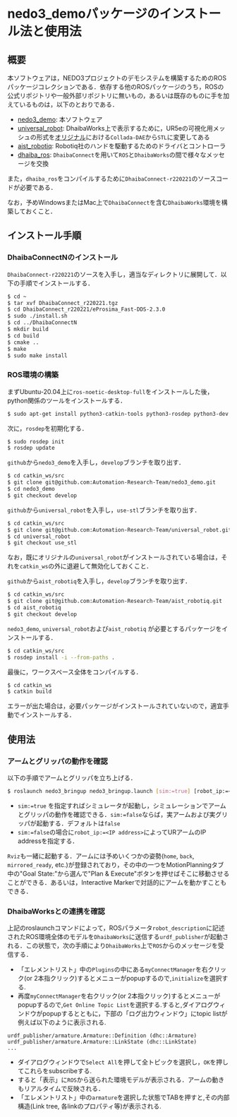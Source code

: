 nedo3_demoパッケージのインストール法と使用法
==================================================

## 概要
本ソフトウェアは，NEDO3プロジェクトのデモシステムを構築するためのROSパッケージコレクションである．依存する他のROSパッケージのうち，ROSの公式リポジトリや一般外部リポジトリに無いもの，あるいは既存のものに手を加えているものは，以下のとおりである．

- [nedo3_demo](https://github.com/Automation-Research-Team/nedo3_demo): 本ソフトウェア
- [universal_robot](https://github.com/Automation-Research-Team/universal_robot): DhaibaWorks上で表示するために，UR5eの可視化用メッシュの形式を[オリジナル](https://github.com/ros-industrial/universal_robot.git)における`Collada-DAE`から`STL`に変更してある
- [aist_robotiq](https://github.com/Automation-Research-Team/aist_robotiq): Robotiq社のハンドを駆動するためのドライバとコントローラ
- [dhaiba_ros](https://github.com/Automation-Research-Team/dhaiba_ros): `DhaibaConnect`を用いて`ROS`と`DhaibaWorks`の間で様々なメッセージを交換

また，`dhaiba_ros`をコンパイルするために`DhaibaConnect-r220221`のソースコードが必要である．

なお，予めWindowsまたはMac上で`DhaibaConnect`を含む`DhaibaWorks`環境を構築しておくこと．

## インストール手順
### DhaibaConnectNのインストール
`DhaibaConnect-r220221`のソースを入手し，適当なディレクトリに展開して．以下の手順でインストールする．
```bash
$ cd ~
$ tar xvf DhaibaConnect_r220221.tgz
$ cd DhaibaConnect_r220221/eProsima_Fast-DDS-2.3.0
$ sudo ./install.sh
$ cd ../DhaibaConnectN
$ mkdir build
$ cd build
$ cmake ..
$ make
$ sudo make install
```

### ROS環境の構築
まずUbuntu-20.04上に`ros-noetic-desktop-full`をインストールした後，python関係のツールをインストールする．
```bash
$ sudo apt-get install python3-catkin-tools python3-rosdep python3-dev python3-numpy python3-pip python3-setuptools
```
次に，`rosdep`を初期化する．
```bash
$ sudo rosdep init
$ rosdep update
```
`github`から`nedo3_demo`を入手し，`develop`ブランチを取り出す．
```bash
$ cd catkin_ws/src
$ git clone git@github.com:Automation-Research-Team/nedo3_demo.git
$ cd nedo3_demo
$ git checkout develop
```
`github`から`universal_robot`を入手し，`use-stl`ブランチを取り出す．
```bash
$ cd catkin_ws/src
$ git clone git@github.com:Automation-Research-Team/universal_robot.git
$ cd universal_robot
$ git checkout use_stl
```
なお，既にオリジナルの`universal_robot`がインストールされている場合は，それを`catkin_ws`の外に退避して無効化しておくこと．

`github`から`aist_robotiq`を入手し，`develop`ブランチを取り出す．
```bash
$ cd catkin_ws/src
$ git clone git@github.com:Automation-Research-Team/aist_robotiq.git
$ cd aist_robotiq
$ git checkout develop
```
`nedo3_demo`, `universal_robot`および`aist_robotiq` が必要とするパッケージをインストールする．
```bash
$ cd catkin_ws/src
$ rosdep install -i --from-paths .
```
最後に，ワークスペース全体をコンパイルする．
```bash
$ cd catkin_ws
$ catkin build
```
エラーが出た場合は，必要パッケージがインストールされていないので，適宜手動でインストールする．

## 使用法
### アームとグリッパの動作を確認
以下の手順でアームとグリッパを立ち上げる．
```bash
$ roslaunch nedo3_bringup nedo3_bringup.launch [sim:=true] [robot_ip:=<IP address>]
```
 - `sim:=true` を指定すればシミュレータが起動し，シミュレーションでアームとグリッパの動作を確認できる．`sim:=false`ならば，実アームおよび実グリッパが起動する．デフォルトは`false`
 - `sim:=false`の場合に`robot_ip:=<IP address>`によってURアームのIP addressを指定する．

`Rviz`も一緒に起動する．アームには予めいくつかの姿勢(`home`, `back`, `mirrored_ready`, etc.)が登録されており，その中の一つをMotionPlanningタブ中の"Goal State:"から選んで"Plan & Execute"ボタンを押せばそこに移動させることができる．あるいは，Interactive Markerで対話的にアームを動かすこともできる．

### DhaibaWorksとの連携を確認
上記のroslaunchコマンドによって，ROSパラメータ`robot_description`に記述されたROS環境全体のモデルを`DhaibaWorks`に送信する`urdf_publisher`が起動される．この状態で，次の手順により`DhaibaWorks`上で`ROS`からのメッセージを受信する．

 - 「エレメントリスト」中の`Plugins`の中にある`myConnectManager`を右クリック(or 2本指クリック)するとメニューがpopupするので,`initialize`を選択する.
 - 再度`myConnectManager`を右クリック(or 2本指クリック)するとメニューが
popupするので,`Get Online Topic List`を選択する.すると,ダイアログウィンドウがpopupするとともに，下部の「ログ出力ウィンドウ」にtopic listが例えば以下のように表示される.

```
urdf_publisher/armature.Armature::Definition (dhc::Armature)
urdf_publisher/armature.Armature::LinkState (dhc::LinkState)
...
```
 - ダイアログウィンドウで`Select All`を押して全トピックを選択し，`OK`を押してこれらをsubscribeする.
 - すると「表示」に`ROS`から送られた環境モデルが表示される．アームの動きもリアルタイムで反映される．
 - 「エレメントリスト」中の`armature`を選択した状態でTABを押すと,その内部構造(Link tree, 各linkのプロパティ等)が表示される.